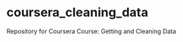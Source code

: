 coursera_cleaning_data
======================

Repository for Coursera Course: Getting and Cleaning Data
